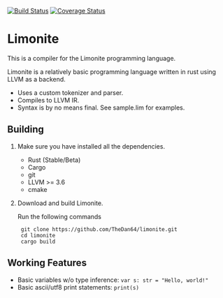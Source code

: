 [![Build Status](https://travis-ci.org/TheDan64/limonite.svg?branch=master)](https://travis-ci.org/TheDan64/limonite)
[![Coverage Status](https://coveralls.io/repos/github/TheDan64/limonite/badge.svg?branch=master)](https://coveralls.io/github/TheDan64/limonite?branch=master)

Limonite
========

This is a compiler for the Limonite programming language.

Limonite is a relatively basic programming language written in rust using LLVM as a backend.

* Uses a custom tokenizer and parser.
* Compiles to LLVM IR.
* Syntax is by no means final. See sample.lim for examples.

## Building
1. Make sure you have installed all the dependencies.
	* Rust (Stable/Beta)
	* Cargo
	* git
	* LLVM >= 3.6
	* cmake

2. Download and build Limonite.

    Run the following commands

        git clone https://github.com/TheDan64/limonite.git
        cd limonite
        cargo build

## Working Features
* Basic variables w/o type inference: `var s: str = "Hello, world!"`
* Basic ascii/utf8 print statements: `print(s)`
